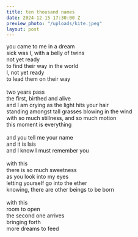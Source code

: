 ```yaml
---
title: ten thousand names
date: 2024-12-15 17:30:00 Z
preview_photo: "/uploads/kite.jpeg"
layout: post
---
```


you came to me in a dream <br>
sick was I, with a belly of twins <br>
not yet ready <br>
to find their way in the world <br>
I, not yet ready <br>
to lead them on their way <br>
<br>
two years pass <br>
the first, birthed and alive <br>
and I am crying as the light hits your hair <br>
standing amongst tall grasses blowing in the wind <br>
with so much stillness, and so much motion <br>
this moment is everything <br>
<br>
and you tell me your name <br>
and it is Isis <br>
and I know I must remember you <br>
<br>
with this <br>
there is so much sweetness <br>
as you look into my eyes <br>
letting yourself go into the ether <br>
knowing, there are other beings to be born <br>
<br>
with this <br>
room to open<br>
the second one arrives <br>
bringing forth <br>
more dreams to feed <br>